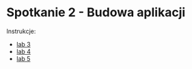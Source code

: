 # Spotkanie 2 - Budowa aplikacji

Instrukcje:

- [lab 3](lab3.md)
- [lab 4](lab4.md)
- [lab 5](lab5.pdf)

